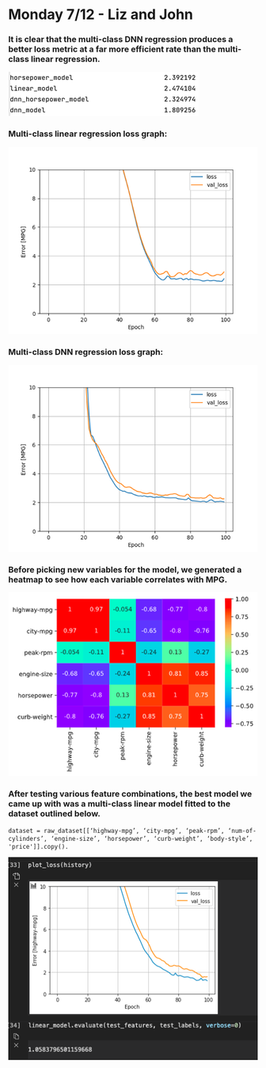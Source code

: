 # Monday 7/12 - Liz and John

### It is clear that the multi-class DNN regression produces a better loss metric at a far more efficient rate than the multi-class linear regression.
![img_10.png](img_10.png)
### Multi-class linear regression loss graph:
![img_12.png](img_12.png)
### Multi-class DNN regression loss graph:
![img_11.png](img_11.png)

### Before picking new variables for the model, we generated a heatmap to see how each variable correlates with MPG.
![img_14.png](img_14.png)

### After testing various feature combinations, the best model we came up with was a multi-class linear model fitted to the dataset outlined below.
```
dataset = raw_dataset[[‘highway-mpg’, ‘city-mpg’, ‘peak-rpm’, ‘num-of-cylinders’, ‘engine-size’, ‘horsepower’, ‘curb-weight’, ‘body-style’, 'price']].copy(). 
```
![img_13.png](img_13.png)